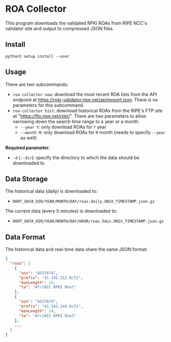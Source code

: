 # ROA Collector

This program downloads the validated RPKI ROAs from RIPE NCC's validator site and output to compressed JSON files.

## Install

```shell
python3 setup install --user
```

## Usage

There are two subcommands:
- `roa-collector now`: download the most recent ROA lists from the API endpoint at https://rpki-validator.ripe.net/api/export.json. There is no parameters for this subcommand.
- `roa-collector hist`: download historical ROAs from the RIPE's FTP site at "https://ftp.ripe.net/rpki/". There are two parameters to allow narrowing down the search time range to a year or a month:
  - `--year Y`: only download ROAs for `Y` year
  - `--month M`: only download ROAs for `M` month (needs to specify `--year` as well)

**Required parameter**:
- `-d` (`--dir`): specify the directory to which the data should be downloaded to

## Data Storage

The historical data (daily) is downloaded to: 
- `ROOT_DATA_DIR/YEAR/MONTH/DAY/roas.daily.UNIX_TIMESTAMP.json.gz`

The current data (every 5 minutes) is downloaded to: 
- `ROOT_DATA_DIR/YEAR/MONTH/DAY/HOUR/roas.5min.UNIX_TIMESTAMP.json.gz`

## Data Format

The historical data and real-time data share the same JSON format:
```json
{
  "roas": [
    {
      "asn": "AS37674",
      "prefix": "41.191.212.0/22",
      "maxLength": 24,
      "ta": "AfriNIC RPKI Root"
    },
    {
      "asn": "AS37674",
      "prefix": "41.242.144.0/21",
      "maxLength": 24,
      "ta": "AfriNIC RPKI Root"
    },
    ...
  ]
}
```
